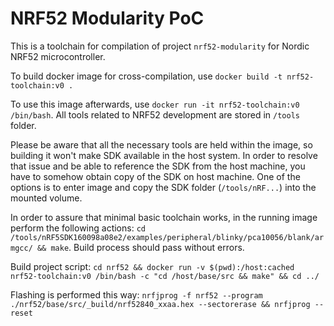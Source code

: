 # NRF52 Modularity PoC

This is a toolchain for compilation of project `nrf52-modularity` for Nordic NRF52 microcontroller.

To build docker image for cross-compilation, use `docker build -t nrf52-toolchain:v0 .`

To use this image afterwards, use `docker run -it nrf52-toolchain:v0 /bin/bash`. All tools related to NRF52 development are stored in `/tools` folder. 

Please be aware that all the necessary tools are held within the image, so building it won't make SDK available in the host system. In order 
to resolve that issue and be able to reference the SDK from the host machine, you have to somehow obtain copy of the SDK on  host machine.
One of the options is to enter image and copy the SDK folder (`/tools/nRF...`) into the mounted volume.

In order to assure that minimal basic toolchain works, in the running image perform the following actions:
`cd /tools/nRF5SDK160098a08e2/examples/peripheral/blinky/pca10056/blank/armgcc/ && make`. Build process should pass without errors.

Build project script: `cd nrf52 && docker run -v $(pwd):/host:cached  nrf52-toolchain:v0 /bin/bash -c "cd /host/base/src && make" && cd ../`

Flashing is performed this way: `nrfjprog -f nrf52 --program ./nrf52/base/src/_build/nrf52840_xxaa.hex --sectorerase && nrfjprog --reset`

